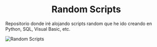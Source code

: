 <h1 align="center"> Random Scripts </h1>
Repositorio donde iré alojando scripts random que he ido creando en Python, SQL, Visual Basic, etc.
<br />

![Random Scripts](https://github.com/Cris-Neumann/Random-scripts/assets/99703152/a15200e5-1564-4bfe-ae3b-56128b2ffeef)
